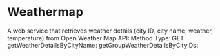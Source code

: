 # Weathermap

A web service that retrieves weather details (city ID, city name, weather, temperature) from Open Weather Map API:
Method Type: GET
getWeatherDetailsByCityName:
getGroupWeatherDetailsByCityIDs:


